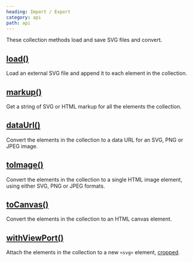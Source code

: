 ```yaml
---
heading: Import / Export
category: api
path: api
---
```


These collection methods load and save SVG files and convert.


## [load()](/api/load/)

Load an external SVG file and append it to each element in the collection.


## [markup()](/api/markup/)

Get a string of SVG or HTML markup for all the elements the collection.


## [dataUrl()](/api/dataUrl/)

Convert the elements in the collection to a data URL for an SVG, PNG or JPEG image.


## [toImage()](/api/toImage/)

Convert the elements in the collection to a single HTML image element, using either SVG, PNG or JPEG formats.


## [toCanvas()](/api/toCanvas/)

Convert the elements in the collection to an HTML canvas element.


## [withViewPort()](/api/withViewport/)

Attach the elements in the collection to a new `<svg>` element, [cropped](/api/crop/).
